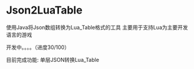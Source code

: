 # Json2LuaTable
使用Java将Json数组转换为Lua_Table格式的工具
主要用于支持Lua为主要开发语言的游戏

开发中。。。。（进度30/100）

目前完成功能: 单层JSON转换Lua_Table
